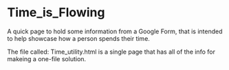 # Time_is_Flowing
A quick page to hold some information from a Google Form, that is intended to help showcase how a person spends their time.

The file called: Time_utility.html is a single page that has all of the info for makeing a one-file solution. 